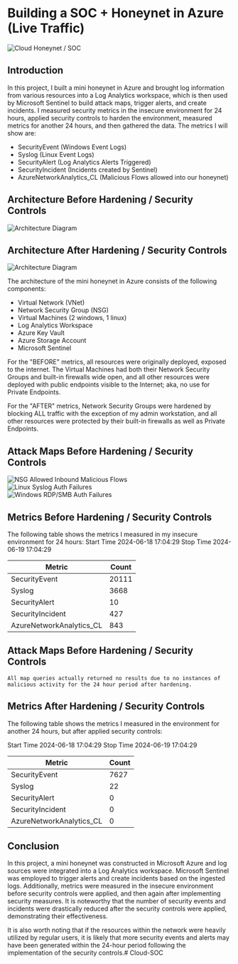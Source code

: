# Building a SOC + Honeynet in Azure (Live Traffic)
![Cloud Honeynet / SOC](https://github.com/user-attachments/assets/a4406ef3-fce2-4f75-b0d0-56ac344b730d)

## Introduction

In this project, I built a mini honeynet in Azure and brought log information from various resources into a Log Analytics workspace, which is then used by Microsoft Sentinel to build attack maps, trigger alerts, and create incidents. I measured security metrics in the insecure environment for 24 hours, applied security controls to harden the environment, measured metrics for another 24 hours, and then gathered the data. The metrics I will show are:

- SecurityEvent (Windows Event Logs)
- Syslog (Linux Event Logs)
- SecurityAlert (Log Analytics Alerts Triggered)
- SecurityIncident (Incidents created by Sentinel)
- AzureNetworkAnalytics_CL (Malicious Flows allowed into our honeynet)

## Architecture Before Hardening / Security Controls
![Architecture Diagram](https://i.imgur.com/aBDwnKb.jpg)

## Architecture After Hardening / Security Controls
![Architecture Diagram](https://i.imgur.com/YQNa9Pp.jpg)

The architecture of the mini honeynet in Azure consists of the following components:

- Virtual Network (VNet)
- Network Security Group (NSG)
- Virtual Machines (2 windows, 1 linux)
- Log Analytics Workspace
- Azure Key Vault
- Azure Storage Account
- Microsoft Sentinel

For the "BEFORE" metrics, all resources were originally deployed, exposed to the internet. The Virtual Machines had both their Network Security Groups and built-in firewalls wide open, and all other resources were deployed with public endpoints visible to the Internet; aka, no use for Private Endpoints.

For the "AFTER" metrics, Network Security Groups were hardened by blocking ALL traffic with the exception of my admin workstation, and all other resources were protected by their built-in firewalls as well as Private Endpoints.

## Attack Maps Before Hardening / Security Controls
![NSG Allowed Inbound Malicious Flows](https://github.com/user-attachments/assets/01efc1f4-1e11-40cf-bb3f-1488cfa391f0)
<br>
![Linux Syslog Auth Failures](https://github.com/user-attachments/assets/d23e2e4f-f27b-46a7-9edb-d644d61c4a8d)<br>
![Windows RDP/SMB Auth Failures](https://github.com/user-attachments/assets/a606e7da-9ffd-415a-aa92-ae908c73c9a1)
<br>

## Metrics Before Hardening / Security Controls

The following table shows the metrics I measured in my insecure environment for 24 hours:
Start Time 2024-06-18 17:04:29
Stop Time 2024-06-19 17:04:29

| Metric                   | Count
| ------------------------ | -----
| SecurityEvent            | 20111
| Syslog                   | 3668
| SecurityAlert            | 10
| SecurityIncident         | 427
| AzureNetworkAnalytics_CL | 843

## Attack Maps Before Hardening / Security Controls

```All map queries actually returned no results due to no instances of malicious activity for the 24 hour period after hardening.```

## Metrics After Hardening / Security Controls

The following table shows the metrics I measured in the environment for another 24 hours, but after applied security controls:

Start Time 2024-06-18 17:04:29
Stop Time 2024-06-19 17:04:29

| Metric                   | Count
| ------------------------ | -----
| SecurityEvent            | 7627
| Syslog                   | 22
| SecurityAlert            | 0
| SecurityIncident         | 0
| AzureNetworkAnalytics_CL | 0

## Conclusion

In this project, a mini honeynet was constructed in Microsoft Azure and log sources were integrated into a Log Analytics workspace. Microsoft Sentinel was employed to trigger alerts and create incidents based on the ingested logs. Additionally, metrics were measured in the insecure environment before security controls were applied, and then again after implementing security measures. It is noteworthy that the number of security events and incidents were drastically reduced after the security controls were applied, demonstrating their effectiveness.

It is also worth noting that if the resources within the network were heavily utilized by regular users, it is likely that more security events and alerts may have been generated within the 24-hour period following the implementation of the security controls.# Cloud-SOC

